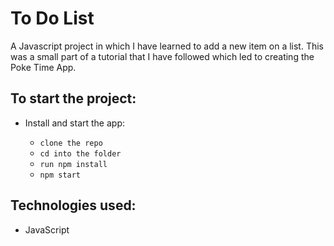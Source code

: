 # To Do List

A Javascript project in which I have learned to add a new item on a list. This was a small part of a tutorial that I have followed which  led to creating the Poke Time App.

## To start the project:

- Install and start the app:

  - `clone the repo`
  - `cd into the folder`
  - `run npm install`
  - `npm start`

## Technologies used:

- JavaScript
